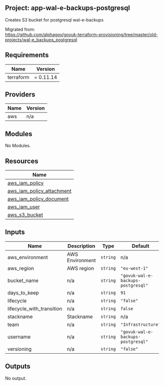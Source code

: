 ## Project: app-wal-e-backups-postgresql

Creates S3 bucket for postgresql wal-e-backups

Migrated from:  
https://github.com/alphagov/govuk-terraform-provisioning/tree/master/old-projects/wal-e_backups_postgresql

## Requirements

| Name | Version |
|------|---------|
| terraform | = 0.11.14 |

## Providers

| Name | Version |
|------|---------|
| aws | n/a |

## Modules

No Modules.

## Resources

| Name |
|------|
| [aws_iam_policy](https://registry.terraform.io/providers/hashicorp/aws/latest/docs/resources/iam_policy) |
| [aws_iam_policy_attachment](https://registry.terraform.io/providers/hashicorp/aws/latest/docs/resources/iam_policy_attachment) |
| [aws_iam_policy_document](https://registry.terraform.io/providers/hashicorp/aws/latest/docs/data-sources/iam_policy_document) |
| [aws_iam_user](https://registry.terraform.io/providers/hashicorp/aws/latest/docs/resources/iam_user) |
| [aws_s3_bucket](https://registry.terraform.io/providers/hashicorp/aws/latest/docs/resources/s3_bucket) |

## Inputs

| Name | Description | Type | Default | Required |
|------|-------------|------|---------|:--------:|
| aws\_environment | AWS Environment | `string` | n/a | yes |
| aws\_region | AWS region | `string` | `"eu-west-1"` | no |
| bucket\_name | n/a | `string` | `"govuk-wal-e-backups-postgresql"` | no |
| days\_to\_keep | n/a | `string` | `91` | no |
| lifecycle | n/a | `string` | `"false"` | no |
| lifecycle\_with\_transition | n/a | `string` | `false` | no |
| stackname | Stackname | `string` | n/a | yes |
| team | n/a | `string` | `"Infrastructure"` | no |
| username | n/a | `string` | `"govuk-wal-e-backups-postgresql"` | no |
| versioning | n/a | `string` | `"false"` | no |

## Outputs

No output.
